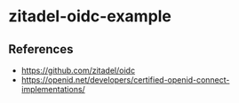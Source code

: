 # zitadel-oidc-example

## References
- https://github.com/zitadel/oidc
- https://openid.net/developers/certified-openid-connect-implementations/
